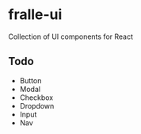 # fralle-ui
Collection of UI components for React

## Todo
- Button
- Modal
- Checkbox
- Dropdown
- Input
- Nav
